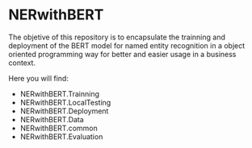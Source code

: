 # NERwithBERT

The objetive of this repository is to encapsulate the trainning and deployment of the BERT model for named entity recognition in a object oriented programming way for better and easier usage in a business context.

Here you will find:

* NERwithBERT.Trainning
* NERwithBERT.LocalTesting
* NERwithBERT.Deployment
* NERwithBERT.Data
* NERwithBERT.common
* NERwithBERT.Evaluation
